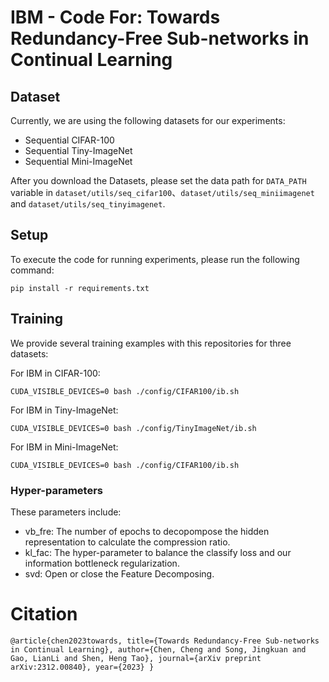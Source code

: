 # IBM - Code For: Towards Redundancy-Free Sub-networks in Continual Learning

## Dataset
Currently, we are using the following datasets for our experiments:

+ Sequential CIFAR-100
+ Sequential Tiny-ImageNet
+ Sequential Mini-ImageNet

After you download the Datasets, please set the data path for `DATA_PATH` variable in `dataset/utils/seq_cifar100`、`dataset/utils/seq_miniimagenet` and `dataset/utils/seq_tinyimagenet`.

## Setup
To execute the code for running experiments, please run the following command:

`pip install -r requirements.txt`

## Training
We provide several training examples with this repositories for three datasets:

For IBM in CIFAR-100:

`CUDA_VISIBLE_DEVICES=0 bash ./config/CIFAR100/ib.sh`

For IBM in Tiny-ImageNet:

`CUDA_VISIBLE_DEVICES=0 bash ./config/TinyImageNet/ib.sh`

For IBM in Mini-ImageNet:

`CUDA_VISIBLE_DEVICES=0 bash ./config/CIFAR100/ib.sh`

### Hyper-parameters
These parameters include:

+ vb_fre: The number of epochs to decopompose the hidden representation to calculate the compression ratio.
+ kl_fac: The hyper-parameter to balance the classify loss and our information bottleneck regularization.
+ svd: Open or close the Feature Decomposing.

# Citation

`@article{chen2023towards,
  title={Towards Redundancy-Free Sub-networks in Continual Learning},
  author={Chen, Cheng and Song, Jingkuan and Gao, LianLi and Shen, Heng Tao},
  journal={arXiv preprint arXiv:2312.00840},
  year={2023}
}`